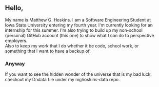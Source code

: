 ## Hello, 
My name is Matthew G. Hoskins.  I am a Software Engineering Student at Iowa State University entering my fourth year.
I'm currently looking for an internship for this summer.
I'm also trying to build up my non-school (personal) GitHub account (this one) to show what I can do to perspective employers.  
Also to keep my work that I do whether it be code, school work, or something that I want to have a backup of.

### Anyway
If you want to see the hidden wonder of the universe that is my bad luck: checkout my Dndata file under my mghoskins-data repo.

<!--
**mghoskins/mghoskins** is a ✨ _special_ ✨ repository because its `README.md` (this file) appears on your GitHub profile.

Here are some ideas to get you started:

- 🔭 I’m currently working on ...
- 🌱 I’m currently learning ...
- 👯 I’m looking to collaborate on ...
- 🤔 I’m looking for help with ...
- 💬 Ask me about ...
- 📫 How to reach me: ...
- 😄 Pronouns: ...
- ⚡ Fun fact: ...
-->
